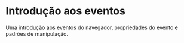 # Introdução aos eventos

Uma introdução aos eventos do navegador, propriedades do evento e padrões de manipulação.
